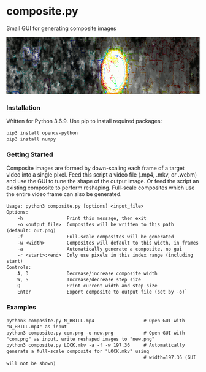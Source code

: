 # composite.py
Small GUI for generating composite images

![BRINE width=540.7](https://github.com/applesdom/composite/blob/main/samples/BRINE_540_7.png)

### Installation

Written for Python 3.6.9. Use pip to install required packages:

    pip3 install opencv-python  
    pip3 install numpy

### Getting Started

Composite images are formed by down-scaling each frame of a target video into a
single pixel. Feed this script a video file (.mp4, .mkv, or .webm) and use the
GUI to tune the shape of the output image. Or feed the script an existing
composite to perform reshaping. Full-scale composites which use the entire video
frame can also be generated.

    Usage: python3 composite.py [options] <input_file>  
    Options:  
        -h                Print this message, then exit  
        -o <output_file>  Composites will be written to this path (default: out.png)  
        -f                Full-scale composites will be generated  
        -w <width>        Composites will default to this width, in frames  
        -a                Automatically generate a composite, no gui  
        -r <start>:<end>  Only use pixels in this index range (including start)
    Controls:  
        A, D              Decrease/increase composite width  
        W, S              Increase/decrease step size  
        Q                 Print current width and step size  
        Enter             Export composite to output file (set by -o)`
        
### Examples

    python3 composite.py N_BRILL.mp4                  # Open GUI with "N_BRILL.mp4" as input
    python3 composite.py com.png -o new.png           # Open GUI with "com.png" as input, write reshaped images to "new.png"
    python3 composite.py LOCK.mkv -a -f -w 197.36     # Automatically generate a full-scale composite for "LOCK.mkv" using
                                                      # width=197.36 (GUI will not be shown)
